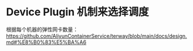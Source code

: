 


# Device Plugin 机制来选择调度
根据每个机器的弹性网卡数量：https://github.com/AliyunContainerService/terway/blob/main/docs/design.md#%E8%B0%83%E5%BA%A6




